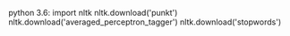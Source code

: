 python 3.6:
import nltk
nltk.download('punkt')
nltk.download('averaged_perceptron_tagger')
nltk.download('stopwords')